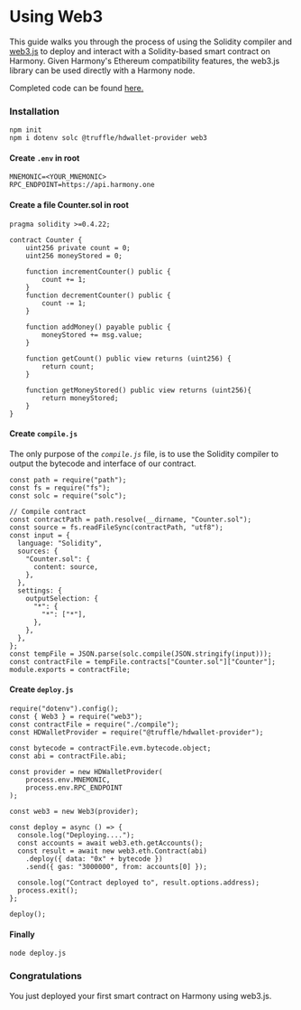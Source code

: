 # Using Web3

This guide walks you through the process of using the Solidity compiler and [web3.js](https://web3js.readthedocs.io/) to deploy and interact with a Solidity-based smart contract on Harmony. Given Harmony's Ethereum compatibility features, the web3.js library can be used directly with a Harmony node.

Completed code can be found [here.](https://github.com/harmony-one/Smart-Contract-Demo/tree/master/Web3-deployment)

### Installation

```
npm init
npm i dotenv solc @truffle/hdwallet-provider web3
```

#### Create `.env` in root
```
MNEMONIC=<YOUR_MNEMONIC>
RPC_ENDPOINT=https://api.harmony.one
```

#### Create a file Counter.sol in root

```
pragma solidity >=0.4.22;

contract Counter {
    uint256 private count = 0;
    uint256 moneyStored = 0;

    function incrementCounter() public {
        count += 1;
    }
    function decrementCounter() public {
        count -= 1;
    }

    function addMoney() payable public {
        moneyStored += msg.value;
    }

    function getCount() public view returns (uint256) {
        return count;
    }

    function getMoneyStored() public view returns (uint256){
        return moneyStored;
    }
}
```

#### Create `compile.js`

The only purpose of the _`compile.js`_ file, is to use the Solidity compiler to output the bytecode and interface of our contract.

```
const path = require("path");
const fs = require("fs");
const solc = require("solc");

// Compile contract
const contractPath = path.resolve(__dirname, "Counter.sol");
const source = fs.readFileSync(contractPath, "utf8");
const input = {
  language: "Solidity",
  sources: {
    "Counter.sol": {
      content: source,
    },
  },
  settings: {
    outputSelection: {
      "*": {
        "*": ["*"],
      },
    },
  },
};
const tempFile = JSON.parse(solc.compile(JSON.stringify(input)));
const contractFile = tempFile.contracts["Counter.sol"]["Counter"];
module.exports = contractFile;

```

#### Create `deploy.js`

```
require("dotenv").config();
const { Web3 } = require("web3");
const contractFile = require("./compile");
const HDWalletProvider = require("@truffle/hdwallet-provider");

const bytecode = contractFile.evm.bytecode.object;
const abi = contractFile.abi;

const provider = new HDWalletProvider(
    process.env.MNEMONIC,
    process.env.RPC_ENDPOINT
);

const web3 = new Web3(provider);

const deploy = async () => {
  console.log("Deploying....");
  const accounts = await web3.eth.getAccounts();
  const result = await new web3.eth.Contract(abi)
    .deploy({ data: "0x" + bytecode })
    .send({ gas: "3000000", from: accounts[0] });

  console.log("Contract deployed to", result.options.address);
  process.exit();
};

deploy();

```

#### Finally&#x20;

```
node deploy.js
```

### Congratulations

You just deployed your first smart contract on Harmony using web3.js.
